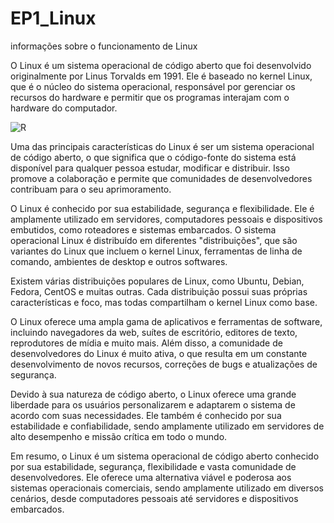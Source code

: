 # EP1_Linux
informações sobre o funcionamento de Linux

O Linux é um sistema operacional de código aberto que foi desenvolvido originalmente por Linus Torvalds em 1991. Ele é baseado no kernel Linux, que é o núcleo do sistema operacional, responsável por gerenciar os recursos do hardware e permitir que os programas interajam com o hardware do computador.

![R](https://github.com/luisacereda/EP1_Linux/assets/106029376/1f4022da-7364-447b-9f63-ac151d8f6bda)

Uma das principais características do Linux é ser um sistema operacional de código aberto, o que significa que o código-fonte do sistema está disponível para qualquer pessoa estudar, modificar e distribuir. Isso promove a colaboração e permite que comunidades de desenvolvedores contribuam para o seu aprimoramento.


O Linux é conhecido por sua estabilidade, segurança e flexibilidade. Ele é amplamente utilizado em servidores, computadores pessoais e dispositivos embutidos, como roteadores e sistemas embarcados. O sistema operacional Linux é distribuído em diferentes "distribuições", que são variantes do Linux que incluem o kernel Linux, ferramentas de linha de comando, ambientes de desktop e outros softwares.

Existem várias distribuições populares de Linux, como Ubuntu, Debian, Fedora, CentOS e muitas outras. Cada distribuição possui suas próprias características e foco, mas todas compartilham o kernel Linux como base.

O Linux oferece uma ampla gama de aplicativos e ferramentas de software, incluindo navegadores da web, suítes de escritório, editores de texto, reprodutores de mídia e muito mais. Além disso, a comunidade de desenvolvedores do Linux é muito ativa, o que resulta em um constante desenvolvimento de novos recursos, correções de bugs e atualizações de segurança.

Devido à sua natureza de código aberto, o Linux oferece uma grande liberdade para os usuários personalizarem e adaptarem o sistema de acordo com suas necessidades. Ele também é conhecido por sua estabilidade e confiabilidade, sendo amplamente utilizado em servidores de alto desempenho e missão crítica em todo o mundo.

Em resumo, o Linux é um sistema operacional de código aberto conhecido por sua estabilidade, segurança, flexibilidade e vasta comunidade de desenvolvedores. Ele oferece uma alternativa viável e poderosa aos sistemas operacionais comerciais, sendo amplamente utilizado em diversos cenários, desde computadores pessoais até servidores e dispositivos embarcados.

